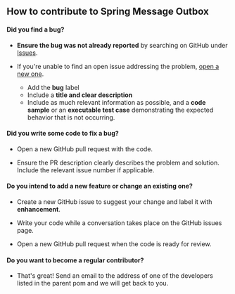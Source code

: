 ## How to contribute to Spring Message Outbox

#### **Did you find a bug?**

* **Ensure the bug was not already reported** by searching on GitHub under [Issues](https://github.com/jblabs-org/spring-message-outbox/issues).

* If you're unable to find an open issue addressing the problem, [open a new one](https://github.com/jblabs-org/spring-message-outbox/issues/new). 
  * Add the **bug** label
  * Include a **title and clear description**
  * Include as much relevant information as possible, and a **code sample** or an **executable test case** demonstrating the expected behavior that is not occurring.

#### **Did you write some code to fix a bug?**

* Open a new GitHub pull request with the code.

* Ensure the PR description clearly describes the problem and solution. Include the relevant issue number if applicable.

#### **Do you intend to add a new feature or change an existing one?**

* Create a new GitHub issue to suggest your change and label it with **enhancement**.

* Write your code while a conversation takes place on the GitHub issues page.

* Open a new GitHub pull request when the code is ready for review.

#### **Do you want to become a regular contributor?**

* That's great!  Send an email to the address of one of the developers listed in the parent pom and we will get back to you.
